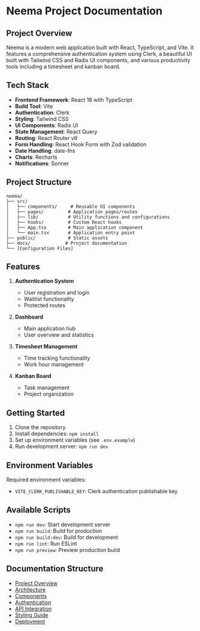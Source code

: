 # Neema Project Documentation

## Project Overview
Neema is a modern web application built with React, TypeScript, and Vite. It features a comprehensive authentication system using Clerk, a beautiful UI built with Tailwind CSS and Radix UI components, and various productivity tools including a timesheet and kanban board.

## Tech Stack
- **Frontend Framework**: React 18 with TypeScript
- **Build Tool**: Vite
- **Authentication**: Clerk
- **Styling**: Tailwind CSS
- **UI Components**: Radix UI
- **State Management**: React Query
- **Routing**: React Router v6
- **Form Handling**: React Hook Form with Zod validation
- **Date Handling**: date-fns
- **Charts**: Recharts
- **Notifications**: Sonner

## Project Structure
```
neema/
├── src/
│   ├── components/     # Reusable UI components
│   ├── pages/         # Application pages/routes
│   ├── lib/           # Utility functions and configurations
│   ├── hooks/         # Custom React hooks
│   ├── App.tsx        # Main application component
│   └── main.tsx       # Application entry point
├── public/            # Static assets
├── docs/             # Project documentation
└── [Configuration Files]
```

## Features
1. **Authentication System**
   - User registration and login
   - Waitlist functionality
   - Protected routes

2. **Dashboard**
   - Main application hub
   - User overview and statistics

3. **Timesheet Management**
   - Time tracking functionality
   - Work hour management

4. **Kanban Board**
   - Task management
   - Project organization

## Getting Started
1. Clone the repository
2. Install dependencies: `npm install`
3. Set up environment variables (see `.env.example`)
4. Run development server: `npm run dev`

## Environment Variables
Required environment variables:
- `VITE_CLERK_PUBLISHABLE_KEY`: Clerk authentication publishable key

## Available Scripts
- `npm run dev`: Start development server
- `npm run build`: Build for production
- `npm run build:dev`: Build for development
- `npm run lint`: Run ESLint
- `npm run preview`: Preview production build

## Documentation Structure
- [Project Overview](./README.md)
- [Architecture](./architecture.md)
- [Components](./components.md)
- [Authentication](./authentication.md)
- [API Integration](./api-integration.md)
- [Styling Guide](./styling-guide.md)
- [Deployment](./deployment.md) 